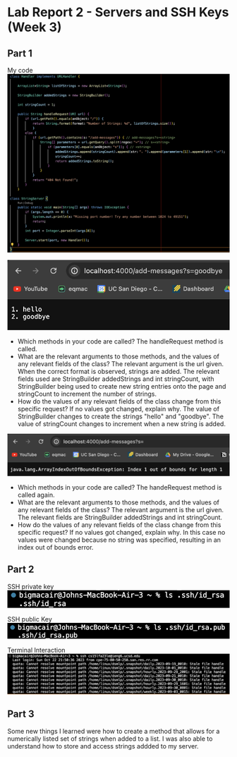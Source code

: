 # Lab Report 2 - Servers and SSH Keys (Week 3)

## Part 1

My code 
![Image](labreport2code.png) 

![Image](stringserver1.png)
- Which methods in your code are called? The handleRequest method is called.
- What are the relevant arguments to those methods, and the values of any relevant fields of the class? The relevant argument is the url given. When the correct format is observed, strings are added. The relevant fields used are StringBuilder addedStrings and int stringCount, with StringBuilder being used to create new string entries onto the page and stringCount to increment the number of strings.
- How do the values of any relevant fields of the class change from this specific request? If no values got changed, explain why. The value of StringBuilder changes to create the strings "hello" and "goodbye". The value of stringCount changes to increment when a new string is added.

![Image](stringserver2.png) 
- Which methods in your code are called? The handeRequest method is called again.
- What are the relevant arguments to those methods, and the values of any relevant fields of the class? The relevant argument is the url given. The relevant fields are StringBuilder addedStrings and int stringCount.
- How do the values of any relevant fields of the class change from this specific request? If no values got changed, explain why. In this case no values were changed because no string was specified, resulting in an index out of bounds error.


## Part 2

SSH private key
![Image](private&#32;key.png)

SSH public Key 
![Image](public&#32;key.png)

Terminal Interaction
![Image](loggedin.png)

## Part 3

Some new things I learned were how to create a method that allows for a numerically listed set of strings when added to a list. I was also able to understand how to store and access strings addded to my server.
